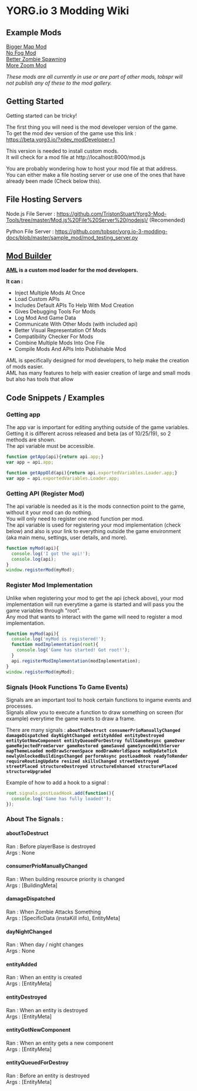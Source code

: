 
# YORG.io 3 Modding Wiki
## Example Mods
[Bigger Map Mod](https://github.com/TristonStuart/Yorg3-Mod-Tools/tree/master/Example%20Mods/Bigger%20Map%20Mod "Bigger Map Mod") <br>
[No Fog Mod](https://github.com/TristonStuart/Yorg3-Mod-Tools/tree/master/Example%20Mods/No%20Fog%20Mod "No Fog Mod") <br>
[Better Zombie Spawning](https://github.com/TristonStuart/Yorg3-Mod-Tools/tree/master/Example%20Mods/Better%20Zombie%20Spawning "Better Zombie Spawning") <br>
[More Zoom Mod](https://github.com/TristonStuart/Yorg3-Mod-Tools/tree/master/Example%20Mods/More%20Zoom "More Zoom Mod")

*These mods are all currently in use or are part of other mods, tobspr will not publish any of these to the mod gallery.*
## Getting Started
Getting started can be tricky!

The first thing you will need is the mod developer version of the game. <br> To get the mod dev version of the game use this link :
https://beta.yorg3.io/?xdev_modDeveloper=1

This version is needed to install custom mods. <br> It will check for a mod file at http://localhost:8000/mod.js

You are probably wondering how to host your mod file at that address. <br> You can either make a file hosting server or use one of the ones that have already been made (Check below this).
## File Hosting Servers
Node.js File Server : https://github.com/TristonStuart/Yorg3-Mod-Tools/tree/master/Mod.js%20File%20Server%20(nodejs)/ (Recomended)

Python File Server : https://github.com/tobspr/yorg.io-3-modding-docs/blob/master/sample_mod/mod_testing_server.py
## [Mod Builder](https://github.com/TristonStuart/AdvancedModLoader/tree/master "Advanced Mod Loader (AML)")
**[AML](https://github.com/TristonStuart/AdvancedModLoader/tree/master "AML") is a custom mod loader for the mod developers.**

**It can :**
* Inject Multiple Mods At Once
* Load Custom APIs
* Includes Default APIs To Help With Mod Creation
* Gives Debugging Tools For Mods
* Log Mod And Game Data
* Communicate With Other Mods (with included api)
* Better Visual Representation Of Mods
* Compatibility Checker For Mods
* Combine Multiple Mods Into One File
* Compile Mods And APIs Into Publishable Mod

AML is specifically designed for mod developers, to help make the creation of mods easier. <br> AML has many features to help with easier creation of large and small mods but also has tools that allow 
## Code Snippets / Examples
### Getting app
The app var is important for editing anything outside of the game variables. <br> Getting it is different across released and beta (as of 10/25/19), so 2 methods are shown. <br> The api variable must be accessible.
```javascript
function getApp(api){return api.app;}
var app = api.app;
```
```javascript
function getAppOld(api){return api.exportedVariables.Loader.app;}
var app = api.exportedVariables.Loader.app;
```
### Getting API (Register Mod)
The api variable is needed as it is the mods connection point to the game, without it your mod can do nothing. <br> You will only need to register one mod function per mod. <br> The api variable is used for registering your mod implementation (check below) and also is your link to everything outside the game environment (aka main menu, settings, user details, and more).
```javascript
function myMod(api){
  console.log('I got the api!');
  console.log(api);
}
window.registerMod(myMod);
```
### Register Mod Implementation
Unlike when registering your mod to get the api (check above), your mod implementation will run everytime a game is started and will pass you the game variables through "root". <br> Any mod that wants to interact with the game will need to register a mod implementation.
```javascript
function myMod(api){
  console.log('myMod is registered!');
  function modImplementation(root){
    console.log('Game has started! Got root!');
  }
  api.registerModImplementation(modImplementation);
}
window.registerMod(myMod);
```
### Signals (Hook Functions To Game Events)
Signals are an important tool to hook certain functions to ingame events and processes. <br> Signals allow you to execute a function to draw something on screen (for example) everytime the game wants to draw a frame.

There are many signals : 
**`aboutToDestruct
consumerPrioManuallyChanged
damageDispatched
dayNightChanged
entityAdded
entityDestroyed
entityGotNewComponent
entityQueuedForDestroy
fullGameResync
gameOver
gameRejectedFromServer
gameRestored
gameSaved
gameSyncedWithServer
mapThemeLoaded
modDrawScreenSpace
modDrawWorldSpace
modUpdateTick
newlyUnlockedBuildingsChanged
performAsync
postLoadHook
readyToRender
requireRoutingUpdate
resized
skillsChanged
streetDestroyed
streetPlaced
structureDestroyed
structureEnhanced
structurePlaced
structureUpgraded`**

Example of how to add a hook to a signal :
```javascript
root.signals.postLoadHook.add(function(){
  console.log('Game has fully loaded!');
});
```
### About The Signals :
#### aboutToDestruct
Ran : Before playerBase is destroyed <br> Args : None
#### consumerPrioManuallyChanged
Ran : When building resource priority is changed <br> Args : [BuildingMeta]
#### damageDispatched
Ran : When Zombie Attacks Something <br> Args : [SpecificData (instaKill info), EntityMeta]
#### dayNightChanged
Ran : When day / night changes <br> Args : None
#### entityAdded
Ran : When an entity is created <br> Args : [EntityMeta]
#### entityDestroyed
Ran : When an entity is destroyed <br> Args : [EntityMeta]
#### entityGotNewComponent
Ran : When an entity gets a new component <br> Args : [EntityMeta]
#### entityQueuedForDestroy
Ran : Before an entity is destroyed <br> Args : [EntityMeta]
